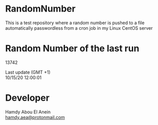 # RandomNumber    
This is a test repository where a random number is pushed to a file automatically passwordless from a cron job in my Linux CentOS server    
# Random Number of the last run   
13742
      
Last update (GMT +1)    
10/15/20 12:00:01
# Developer    
Hamdy Abou El Anein   
hamdy.aea@protonmail.com
